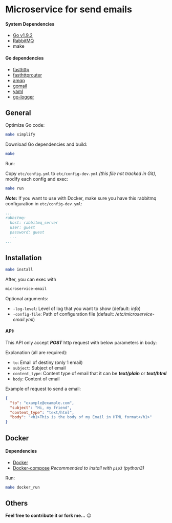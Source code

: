 Microservice for send emails
============================

#### System Dependencies

- [Go v1.9.2](https://golang.org/dl/)
- [RabbitMQ](https://www.rabbitmq.com/)
- make

#### Go dependencies

- [fasthttp](https://github.com/valyala/fasthttp)
- [fasthttprouter](https://github.com/buaazp/fasthttprouter)
- [amqp](https://github.com/streadway/amqp)
- [gomail](https://github.com/go-gomail/gomail)
- [yaml](https://github.com/go-yaml/yaml)
- [go-logger](https://github.com/savsgio/go-logger)


General
-------

Optimize Go code:
```bash
make simplify
```

Download Go dependencies and build:
```bash
make
```

Run:

Copy `etc/config.yml` to `etc/config-dev.yml` *(this file not tracked in Git)*, modify each config and exec:
```bash
make run
```

***Note:*** If you want to use with Docker, make sure you have this rabbitmq configuration in `etc/config-dev.yml`:
```yaml
...
rabbitmq:
  host: rabbitmq_server
  user: guest
  password: guest
  ...
...
```

Installation
------------

```bash
make install
```

After, you can exec with
```bash
microservice-email
```

Optional arguments:
- `-log-level`: Level of log that you want to show (default: *info*)
- `-config-file`:  Path of configuration file (default: */etc/microservice-email.yml*)

#### API:

This API only accept ***POST*** http request with below parameters in body:

Explanation (all are required):

- `to`: Email of destiny (only 1 email)
- `subject`: Subject of email
- `content_type`: Content type of email that it can be ***text/plain*** or ***text/html***
- `body`: Content of email

Example of request to send a email:

```json
{
  "to": "example@example.com", 
  "subject": "Hi, my friend", 
  "content_type": "text/html", 
  "body": "<h1>This is the body of my Email in HTML format</h1>"
}
```

Docker
------

#### Dependencies

- [Docker](https://www.docker.com/)
- [Docker-compose](https://docs.docker.com/compose/) *Recommended to install with `pip3` (python3)*

Run:
```bash
make docker_run
```

Others
------

**Feel free to contribute it or fork me...** :wink: